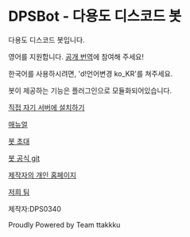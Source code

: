 # DPSBot - 다용도 디스코드 봇

다용도 디스코드 봇입니다.

영어를 지원합니다. [공개 번역](https://www.transifex.com/ttakkku/dpsbot/dashboard/)에 참여해 주세요!

한국어를 사용하시려면, 'd!언어변경 ko_KR'를 쳐주세요.

봇이 제공하는 기능은 플러그인으로 모듈화되어있습니다.

[직접 자기 서버에 설치하기](install.md)

[매뉴얼](manual.md)

[봇 초대](https://discordbots.org/bot/523785272693882880)

[봇 공식 git](https://github.com/DPS0340/DPSBot)

[제작자의 개인 홈페이지](https://dps0340.xyz)

[저희 팀](http://ttakkku.tk/)

제작자:DPS0340

Proudly Powered by Team ttakkku
